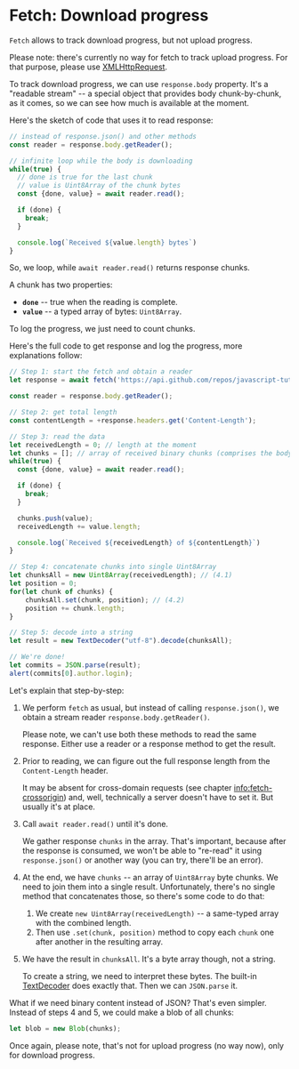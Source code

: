 
# Fetch: Download progress

`Fetch` allows to track download progress, but not upload progress.

Please note: there's currently no way for fetch to track upload progress. For that purpose, please use [XMLHttpRequest](info:xmlhttprequest).

To track download progress, we can use `response.body` property. It's a "readable stream" -- a special object that provides body chunk-by-chunk, as it comes, so we can see how much is available at the moment.

Here's the sketch of code that uses it to read response:

```js
// instead of response.json() and other methods
const reader = response.body.getReader();

// infinite loop while the body is downloading
while(true) {
  // done is true for the last chunk
  // value is Uint8Array of the chunk bytes
  const {done, value} = await reader.read();

  if (done) {
    break;
  }

  console.log(`Received ${value.length} bytes`)
}
```

So, we loop, while `await reader.read()` returns response chunks.

A chunk has two properties:
- **`done`** -- true when the reading is complete.
- **`value`** -- a typed array of bytes: `Uint8Array`.

To log the progress, we just need to count chunks.

Here's the full code to get response and log the progress, more explanations follow:

```js run async
// Step 1: start the fetch and obtain a reader
let response = await fetch('https://api.github.com/repos/javascript-tutorial/en.javascript.info/commits?per_page=100');

const reader = response.body.getReader();

// Step 2: get total length
const contentLength = +response.headers.get('Content-Length');

// Step 3: read the data
let receivedLength = 0; // length at the moment
let chunks = []; // array of received binary chunks (comprises the body)
while(true) {
  const {done, value} = await reader.read();

  if (done) {
    break;
  }

  chunks.push(value);
  receivedLength += value.length;

  console.log(`Received ${receivedLength} of ${contentLength}`)
}

// Step 4: concatenate chunks into single Uint8Array
let chunksAll = new Uint8Array(receivedLength); // (4.1)
let position = 0;
for(let chunk of chunks) {
	chunksAll.set(chunk, position); // (4.2)
	position += chunk.length;
}

// Step 5: decode into a string
let result = new TextDecoder("utf-8").decode(chunksAll);

// We're done!
let commits = JSON.parse(result);
alert(commits[0].author.login);
```

Let's explain that step-by-step:

1. We perform `fetch` as usual, but instead of calling `response.json()`, we obtain a stream reader `response.body.getReader()`.

    Please note, we can't use both these methods to read the same response. Either use a reader or a response method to get the result.
2. Prior to reading, we can figure out the full response length from the `Content-Length` header.

    It may be absent for cross-domain requests (see chapter <info:fetch-crossorigin>) and, well, technically a server doesn't have to set it. But usually it's at place.
3. Call `await reader.read()` until it's done.

    We gather response `chunks` in the array. That's important, because after the response is consumed, we won't be able to "re-read" it using `response.json()` or another way (you can try, there'll be an error).
4. At the end, we have `chunks` -- an array of `Uint8Array` byte chunks. We need to join them into a single result. Unfortunately, there's no single method that concatenates those, so there's some code to do that:
    1. We create `new Uint8Array(receivedLength)` -- a same-typed array with the combined length.
    2. Then use `.set(chunk, position)` method to copy each `chunk` one after another in the resulting array.
5. We have the result in `chunksAll`. It's a byte array though, not a string.

    To create a string, we need to interpret these bytes. The built-in [TextDecoder](info:text-decoder) does exactly that. Then we can `JSON.parse` it.

What if we need binary content instead of JSON? That's even simpler. Instead of steps 4 and 5, we could make a blob of all chunks:
```js
let blob = new Blob(chunks);
```

Once again, please note, that's not for upload progress (no way now), only for download progress.
